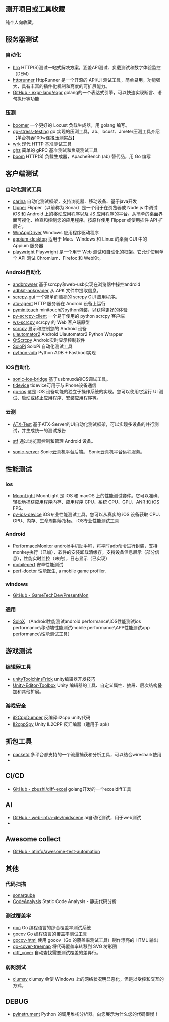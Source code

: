 ## 测开项目或工具收藏

纯个人向收藏。

## 服务器测试

### 自动化

- [hrp](https://github.com/httprunner/hrp) HTTP(S)测试一站式解决方案，涵盖API测试、负载测试和数字体验监控（DEM）
- [httprunner](https://github.com/httprunner/httprunner) HttpRunner 是一个开源的 API/UI 测试工具，简单易用，功能强大，具有丰富的插件化机制和高度的可扩展能力。
- [GitHub - expr-lang/expr](https://github.com/expr-lang/expr)  golang的一个表达式引擎，可以快速实现断言、语句执行等功能

### 压测

- [boomer](https://github.com/myzhan/boomer) 一个更好的 Locust 负载生成器，用 golang 编写。
- [go-stress-testing](https://github.com/link1st/go-stress-testing) go 实现的压测工具，ab、locust、Jmeter压测工具介绍【单台机器100w连接压测实战】
- [wrk](https://github.com/wg/wrk) 现代 HTTP 基准测试工具
- [ghz](https://github.com/bojand/ghz) 简单的 gRPC 基准测试和负载测试工具
- [boom](https://github.com/rakyll/boom) HTTP(S) 负载生成器，ApacheBench (ab) 替代品，用 Go 编写

## 客户端测试

### 自动化测试工具

- [carina](https://github.com/zebrunner/carina)  自动化测试框架，支持浏览器、移动设备、基于java开发
- [flipper](https://github.com/facebook/flipper) Flipper（以前称为 Sonar）是一个用于在浏览器或 Node.js 中调试 iOS 和 Android 上的移动应用程序以及 JS 应用程序的平台。从简单的桌面界面可视化、检查和控制您的应用程序。按原样使用 Flipper 或使用插件 API 扩展它。
- [WinAppDriver](https://github.com/microsoft/WinAppDriver) Windows 应用程序驱动程序
- [appium-desktop](https://github.com/appium/appium-desktop) 适用于 Mac、Windows 和 Linux 的桌面 GUI 中的 Appium 服务器
- [playwright](https://github.com/microsoft/playwright) Playwright 是一个用于 Web 测试和自动化的框架。它允许使用单个 API 测试 Chromium、Firefox 和 WebKit。

### Android自动化

- [andbrowser](https://github.com/restsend/andbrowser) 基于scrcpy和web-usb实现在浏览器中操控android
- [adbkit-apkreader](https://github.com/DeviceFarmer/adbkit-apkreader) 从 APK 文件中提取信息。
- [scrcpy-gui](https://github.com/Tomotoes/scrcpy-gui) 一个简单而漂亮的 scrcpy GUI 应用程序。
- [atx-agent](https://github.com/openatx/atx-agent) HTTP 服务器在 Android 设备上运行
- [pyminitouch](https://github.com/williamfzc/pyminitouch)  minitouch的python包装，以获得更好的体验
- [py-scrcpy-client](https://github.com/leng-yue/py-scrcpy-client) 一个易于使用的 python scrcpy 客户端
- [ws-scrcpy](https://github.com/NetrisTV/ws-scrcpy) scrcpy 的 Web 客户端原型
- [scrcpy](https://github.com/Genymobile/scrcpy) 显示和控制您的 Android 设备
- [uiautomator2](https://github.com/openatx/uiautomator2) Android Uiautomator2 Python Wrapper
- [QtScrcpy](https://github.com/barry-ran/QtScrcpy) Android实时显示控制软件
- [SoloPi](https://github.com/alipay/SoloPi) SoloPi 自动化测试工具
-  [python-adb](https://github.com/google/python-adb) Python ADB + Fastboot实现

### IOS自动化

- [sonic-ios-bridge](https://github.com/SonicCloudOrg/sonic-ios-bridge) 基于usbmuxd的iOS调试工具。
- [tidevice](https://github.com/alibaba/tidevice) tidevice可用于与iPhone设备通信
- [go-ios](https://github.com/danielpaulus/go-ios) 这是 iOS 设备功能的独立于操作系统的实现。您可以使用它运行 UI 测试、启动或终止应用程序、安装应用程序等。

### 云测

- [ATX-Test](https://github.com/pengchenglin/ATX-Test)  基于ATX-Server的UI自动化测试框架，可以实现多设备的并行测试，并生成统一的测试报告

- [stf](https://github.com/openstf/stf) 通过浏览器控制和管理 Android 设备。
- [sonic-server](https://github.com/SonicCloudOrg/sonic-server)  Sonic云真机平台后端。 Sonic云真机平台远程服务。

## 性能测试

### ios

- [MoonLight](https://github.com/AgoraIO-Community/MoonLight)  MoonLight 是 iOS 和 macOS 上的性能测试套件。它可以准确、轻松地捕获应用程序内存、应用程序 CPU、系统 CPU、GPU、ANR 和 iOS FPS。
- [py-ios-device](https://github.com/YueChen-C/py-ios-device) iOS专业性能测试工具。您可以从真实的 iOS 设备获取 CPU、GPU、内存、生命周期等指标。 iOS专业性能测试工具

### Android

- [PerformaceMonitor](https://github.com/sailenxu/PerformaceMonitor)  android手机助手吧，将平时adb命令进行封装，支持monkey执行（已加），软件的安装卸载清缓存，支持设备信息展示（部分信息），性能实时监控（未完），日志显示（已实现）
- [mobileperf](https://github.com/alibaba/mobileperf)  安卓性能测试
- [perf-doctor](https://github.com/vinjn/perf-doctor) 性能医生, a mobile game profiler.

### windows

- [GitHub - GameTechDev/PresentMon](https://github.com/GameTechDev/PresentMon)

### 通用

- [SoloX](https://github.com/smart-test-ti/SoloX) （Android性能测试android performance\iOS性能测试ios performance\移动端性能测试mobile performance\APP性能测试app performance\性能测试工具）

## 游戏测试

### 编辑器工具

- [unityToolchinsTrick](https://github.com/XINCGer/UnityToolchainsTrick)  unity编辑器开发技巧
- [Unity-Editor-Toolbox](https://github.com/arimger/Unity-Editor-Toolbox) Unity 编辑器的工具、自定义属性、抽屉、层次结构叠加和其他扩展。

### 游戏安全

- [il2CppDumper](https://github.com/Perfare/Il2CppDumper) 反编译il2cpp unity代码
- [Il2cppSpy](https://github.com/yukiarrr/Il2cppSpy) Unity IL2CPP 反汇编器（适用于 apk）


## 抓包工具
- [packetd](https://github.com/packetd/packetd)   多平台都支持的一个流量捕获和分析工具，可以结合wireshark使用
- 



## CI/CD

- [GitHub - zbuzhi/diff-excel](https://github.com/zbuzhi/diff-excel)    golang开发的一个exceldiff工具

## AI

- [GitHub - web-infra-dev/midscene](https://github.com/web-infra-dev/midscene)   ai自动化测试，用于web测试
- 

## Awesome  collect

- [GitHub - atinfo/awesome-test-automation](https://github.com/atinfo/awesome-test-automation)


## 其他

### 代码扫描

- [sonarqube](https://github.com/SonarSource/sonarqube) 
- [CodeAnalysis](https://github.com/Tencent/CodeAnalysis) Static Code Analysis - 静态代码分析

### 测试覆盖率

- [goc](https://github.com/qiniu/goc) Go 编程语言的综合覆盖率测试系统
- [gocov](https://github.com/axw/gocov) Go 编程语言的覆盖率测试工具
- [gocov-html](https://github.com/matm/gocov-html) 使用 gocov（Go 的覆盖率测试工具）制作漂亮的 HTML 输出
- [go-cover-treemap](https://github.com/nikolaydubina/go-cover-treemap)  将代码覆盖率转移到 SVG 树形图
- [diff_cover](https://github.com/Bachmann1234/diff_cover) 自动查找需要测试覆盖的差异行。

### 弱网测试

- [clumsy](https://github.com/jagt/clumsy) clumsy 会使 Windows 上的网络状况明显恶化，但是以受控和交互的方式。

## DEBUG

- [pyinstrument](https://github.com/joerick/pyinstrument)  Python 的调用堆栈分析器。向您展示为什么您的代码很慢！



